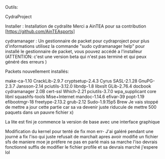 Outils:

CydraProject

Installer : Installation de cydralite
Merci a AinTEA pour sa contribution [https://github.com/AinTEAsports]


cydramanager : Un gestionnaire de packet pour cydraproject
pour plus d'informations utilisez la commande "sudo cydramanager help"
pour installé le gestionnaire de packet, vous pouvez accédé a l'installeur
(ATTENTION: c'est une version beta qui n'est pas terminé et qui peux généré des erreurs )

Packets nouvellement installés: 

make-ca-1.10
CrackLib-2.9.7
cryptsetup-2.4.3
Cyrus SASL-2.1.28
GnuPG-2.3.7
Jansson-2.14
pciutils-3.12.0
libndp-1.8
libxslt
GLib-2.76.4 
docbook
cydramanager 2.0B
cert-ssl
Which-2.21
pciutils-3.7.0
wpa_supplicant
core
libnl
squashfs-tools
Mise+Internet
mandoc-1.14.6
efivar-39
popt-1.19
efibootmgr-18
freetype-2.13.2
grub-2.12 
Sudo-1.9.15p5 
Brew
Je vais stoppé de mettre a jour cette partie car sa va devenir juste riducule de mettre 500 paquets dans un pauvre fichier x)

La lite est fini
je commence la version de base avec une interface graphique


Modification du kernel pour tenté de fix mon err-
J'ai galéré pendant une journé a fix l'iso qui juste refusait de marchait apres avoir modifié un fichier sfs de maniere moe je préfere ne pas en parlé mais sa marche l'iso devrais fonctionné suffis de modifier le fichier profile et sa devrais marché j'espere lol
